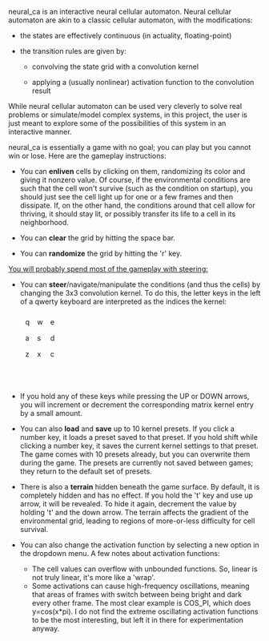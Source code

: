 neural_ca is an interactive neural cellular automaton. Neural cellular automaton are akin to a classic cellular automaton, with the modifications:

* the states are effectively continuous (in actuality, floating-point)

* the transition rules are given by:

    - convolving the state grid with a convolution kernel 

    - applying a (usually nonlinear) activation function to the convolution result

While neural cellular automaton can be used very cleverly to solve real problems or simulate/model complex systems, in this project, the user is just meant to explore some of the possibilities of this system in an interactive manner.



neural_ca is essentially a game with no goal; you can play but you cannot win or lose. Here are the gameplay instructions:

* You can **enliven** cells by clicking on them, randomizing its color and giving it nonzero value. Of course, if the environmental conditions are such that the cell won't survive (such as the condition on startup), you should just see the cell light up for one or a few frames and then dissipate. If, on the other hand, the conditions around that cell allow for thriving, it should stay lit, or possibly transfer its life to a cell in its neighborhood. 

* You can **clear** the grid by hitting the space bar.

* You can **randomize** the grid by hitting the 'r' key.

<u>You will probably spend most of the gameplay with steering:</u>

* You can **steer**/navigate/manipulate the conditions (and thus the cells) by changing the 3x3 convolution kernel. To do this, the letter keys in the left of a qwerty keyboard are interpreted as the indices the kernel: 

  <div style="display: grid; grid-template-columns: repeat(3, auto); gap: 15px; text-align: left; padding: 10; justify-content: start;">
  <div>q</div> <div>w</div> <div>e</div>
  <div>a</div> <div>s</div> <div>d</div>
  <div>z</div> <div>x</div> <div>c</div>
  <p></p>
</div>

  * If you hold any of these keys while pressing the UP or DOWN arrows, you will increment or decrement the corresponding matrix kernel entry by a small amount.

* You can also **load** and **save** up to 10 kernel presets. If you click a number key, it loads a preset saved to that preset. If you hold shift while clicking a number key, it saves the current kernel settings to that preset. The game comes with 10 presets already, but you can overwrite them during the game. The presets are currently not saved between games; they return to the default set of presets.

* There is also a **terrain** hidden beneath the game surface. By default, it is completely hidden and has no effect. If you hold the 't' key and use up arrow, it will be revealed. To hide it again, decrement the value by holding 't' and the down arrow. The terrain affects the gradient of the environmental grid, leading to regions of more-or-less difficulty for cell survival. 

* You can also change the activation function by selecting a new option in the dropdown menu. A few notes about activation functions:

  * The cell values can overflow with unbounded functions. So, linear is not truly linear, it's more like a 'wrap'.
  * Some activations can cause high-frequency oscillations, meaning that areas of frames with switch between being bright and dark every other frame. The most clear example is COS_PI, which does y=cos(x\*pi). I do not find the extreme oscillating activation functions to be the most interesting, but left it in there for experimentation anyway. 